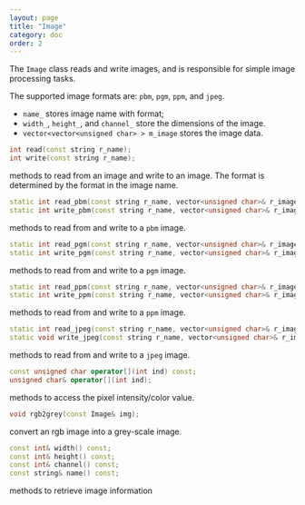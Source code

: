```yaml
---
layout: page
title: "Image"
category: doc
order: 2
---
```


The `Image` class reads and write images, and is responsible for simple image processing tasks.

The supported image formats are: `pbm`, `pgm`, `ppm`, and `jpeg`.

* `name_` stores image name with format;
* `width_`, `height_`, and `channel_` store the dimensions of the image.
* `vector<vector<unsigned char> > m_image` stores the image data.

```cpp
int read(const string r_name);
int write(const string r_name);
```
methods to read from an image and write to an image. The format is determined by the format in the image name.

```cpp
static int read_pbm(const string r_name, vector<unsigned char>& r_image, int &r_width, int &r_height);
static int write_pbm(const string r_name, vector<unsigned char>& r_image, int &r_width, int &r_height);
```
methods to read from and write to a `pbm` image.

```cpp
static int read_pgm(const string r_name, vector<unsigned char>& r_image, int& r_width, int& r_height);
static int write_pgm(const string r_name, vector<unsigned char>& r_image, int& r_width, int& r_height);
```
methods to read from and write to a `pgm` image.

```cpp
static int read_ppm(const string r_name, vector<unsigned char>& r_image, int& r_width, int& r_height, int& r_channel);
static int write_ppm(const string r_name, vector<unsigned char>& r_image, int& r_width, int& r_height, int& r_channel);
```
methods to read from and write to a `ppm` image.

```cpp
static int read_jpeg(const string r_name, vector<unsigned char>& r_image, int& r_width, int& r_height, int& r_channel);
static void write_jpeg(const string r_name, vector<unsigned char>& r_image, int& r_width, int& r_height, int& r_channel, const int flip = 0);
```
methods to read from and write to a `jpeg` image.

```cpp
const unsigned char operator[](int ind) const;
unsigned char& operator[](int ind);
```
methods to access the pixel intensity/color value.

```cpp
void rgb2grey(const Image& img);
```
convert an rgb image into a grey-scale image.

```cpp
const int& width() const;
const int& height() const;
const int& channel() const;
const string& name() const;
```
methods to retrieve image information